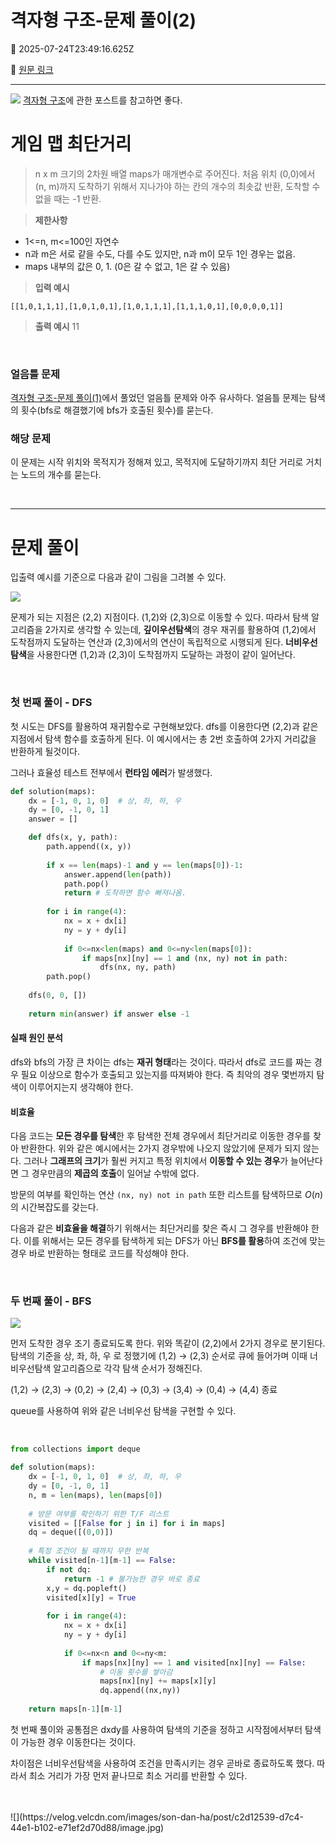 # 격자형 구조-문제 풀이(2)

📅 2025-07-24T23:49:16.625Z

🔗 [원문 링크](https://velog.io/@son-dan-ha/격자형-구조-문제-풀이2)

---

![](https://velog.velcdn.com/images/son-dan-ha/post/6f8fdfa9-1559-4926-b96c-8109e46139ad/image.jpg)
[격자형 구조](https://velog.io/@son-dan-ha/%EA%B2%A9%EC%9E%90%ED%98%95-%EA%B5%AC%EC%A1%B0%EC%9D%98-%EB%AC%B8%EC%A0%9C-%ED%95%B4%EA%B2%B0-dxdy)에 관한 포스트를 참고하면 좋다. 

# 게임 맵 최단거리 

> n x m 크기의 2차원 배열 maps가 매개변수로 주어진다. 처음 위치 (0,0)에서 (n, m)까지 도착하기 위해서 지나가야 하는 칸의 개수의 최솟값 반환, 도착할 수 없을 때는 -1 반환.

> **제한사항**
- 1<=n, m<=100인 자연수
- n과 m은 서로 같을 수도, 다를 수도 있지만, n과 m이 모두 1인 경우는 없음.
- maps 내부의 값은 0, 1. (0은 갈 수 없고, 1은 갈 수 있음)

> **입력 예시**
```
[[1,0,1,1,1],[1,0,1,0,1],[1,0,1,1,1],[1,1,1,0,1],[0,0,0,0,1]]
```

> **출력 예시**
11


<br>

### 얼음틀 문제
[격자형 구조-문제 풀이(1)](https://velog.io/@son-dan-ha/%EA%B2%A9%EC%9E%90%ED%98%95-%EA%B5%AC%EC%A1%B0-%EB%AC%B8%EC%A0%9C-%ED%92%80%EC%9D%B4)에서 풀었던 얼음틀 문제와 아주 유사하다. 
얼음틀 문제는 탐색의 횟수(bfs로 해결했기에 bfs가 호출된 횟수)를 묻는다.

### 해당 문제
이 문제는 시작 위치와 목적지가 정해져 있고, 목적지에 도달하기까지 최단 거리로 거치는 노드의 개수를 묻는다.  

<br>

---

# 문제 풀이

입출력 예시를 기준으로 다음과 같이 그림을 그려볼 수 있다.

![](https://velog.velcdn.com/images/son-dan-ha/post/73335b6a-306b-48b4-affb-8e5a23b382fd/image.png)

문제가 되는 지점은 (2,2) 지점이다. (1,2)와 (2,3)으로 이동할 수 있다. 따라서 탐색 알고리즘을 2가지로 생각할 수 있는데, **깊이우선탐색**의 경우 재귀를 활용하여 (1,2)에서 도착점까지 도달하는 연산과 (2,3)에서의 연산이 독립적으로 시행되게 된다. **너비우선탐색**을 사용한다면 (1,2)과 (2,3)이 도착점까지 도달하는 과정이 같이 일어난다. 

<br>

### 첫 번째 풀이 - DFS

첫 시도는 DFS를 활용하여 재귀함수로 구현해보았다. dfs를 이용한다면 (2,2)과 같은 지점에서 탐색 함수를 호출하게 된다. 이 예시에서는 총 2번 호출하여 2가지 거리값을 반환하게 될것이다. 

그러나 효율성 테스트 전부에서 **런타임 에러**가 발생했다.

```python
def solution(maps):
    dx = [-1, 0, 1, 0]  # 상, 좌, 하, 우
    dy = [0, -1, 0, 1]
    answer = []

    def dfs(x, y, path):
        path.append((x, y))
        
        if x == len(maps)-1 and y == len(maps[0])-1:
            answer.append(len(path))
            path.pop()
            return # 도착하면 함수 빠져나옴.
        
        for i in range(4):
            nx = x + dx[i]
            ny = y + dy[i]
            
            if 0<=nx<len(maps) and 0<=ny<len(maps[0]):
                if maps[nx][ny] == 1 and (nx, ny) not in path:
                    dfs(nx, ny, path)
        path.pop() 
        
    dfs(0, 0, [])
    
    return min(answer) if answer else -1
```

#### 실패 원인 분석

dfs와 bfs의 가장 큰 차이는 dfs는 **재귀 형태**라는 것이다. 따라서 dfs로 코드를 짜는 경우 필요 이상으로 함수가 호출되고 있는지를 따져봐야 한다. 즉 최악의 경우 몇번까지 탐색이 이루어지는지 생각해야 한다. 

#### 비효율
다음 코드는 **모든 경우를 탐색**한 후 탐색한 전체 경우에서 최단거리로 이동한 경우를 찾아 반환한다. 위와 같은 예시에서는 2가지 경우밖에 나오지 않았기에 문제가 되지 않는다. 그러나 **그래프의 크기**가 훨씬 커지고 특정 위치에서 **이동할 수 있는 경우**가 늘어난다면 그 경우만큼의 **제곱의 호출**이 일어날 수밖에 없다.

방문의 여부를 확인하는 연산 `(nx, ny) not in path` 또한 리스트를 탐색하므로 $O(n)$의 시간복잡도를 갖는다. 

다음과 같은 **비효율을 해결**하기 위해서는 최단거리를 찾은 즉시 그 경우를 반환해야 한다. 이를 위해서는 모든 경우를 탐색하게 되는 DFS가 아닌 **BFS를 활용**하여 조건에 맞는 경우 바로 반환하는 형태로 코드를 작성해야 한다.

<BR>

### 두 번째 풀이 - BFS
  
![](https://velog.velcdn.com/images/son-dan-ha/post/09928f57-8d2f-4e08-88c7-30bf57d98363/image.png)
  
먼저 도착한 경우 조기 종료되도록 한다. 위와 똑같이 (2,2)에서 2가지 경우로 분기된다. 탐색의 기준을 상, 좌, 하, 우 로 정했기에 (1,2) → (2,3) 순서로 큐에 들어가며 이때 너비우선탐색 알고리즘으로 각각 탐색 순서가 정해진다. 

(1,2) → (2,3) → (0,2) → (2,4) → (0,3) → (3,4) → (0,4) → (4,4) 종료

queue를 사용하여 위와 같은 너비우선 탐색을 구현할 수 있다.
  
<br>

```python
from collections import deque

def solution(maps):
    dx = [-1, 0, 1, 0]  # 상, 좌, 하, 우
    dy = [0, -1, 0, 1]
    n, m = len(maps), len(maps[0])
    
  	# 방문 여부를 확인하기 위한 T/F 리스트
    visited = [[False for j in i] for i in maps]
    dq = deque([(0,0)])   
    
  	# 특정 조건이 될 때까지 무한 반복
    while visited[n-1][m-1] == False:
        if not dq: 
            return -1 # 불가능한 경우 바로 종료
        x,y = dq.popleft()
        visited[x][y] = True
        
        for i in range(4):
            nx = x + dx[i]
            ny = y + dy[i]
            
            if 0<=nx<n and 0<=ny<m:
                if maps[nx][ny] == 1 and visited[nx][ny] == False:
                    # 이동 횟수를 쌓아감
  					maps[nx][ny] += maps[x][y]
                    dq.append((nx,ny)) 
                    
    return maps[n-1][m-1]
```
  
  
첫 번째 풀이와 공통점은 dxdy를 사용하여 탐색의 기준을 정하고 시작점에서부터 탐색이 가능한 경우 이동한다는 것이다.
  
차이점은 너비우선탐색을 사용하여 조건을 만족시키는 경우 곧바로 종료하도록 했다. 따라서 최소 거리가 가장 먼저 끝나므로 최소 거리를 반환할 수 있다. 
  
  
<br>
<br>![](https://velog.velcdn.com/images/son-dan-ha/post/c2d12539-d7c4-44e1-b102-e71ef2d70d88/image.jpg)

  
  
  
  



